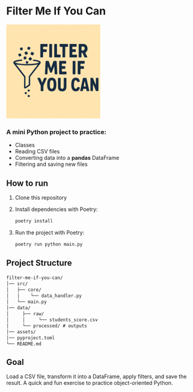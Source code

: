 # Filter Me If You Can

<img src="assets/image.png" alt="Filter Me If You Can logo" width="250"/>

### A mini Python project to practice:
- Classes
- Reading CSV files
- Converting data into a **pandas** DataFrame
- Filtering and saving new files


## How to run
1. Clone this repository
2. Install dependencies with Poetry:
   ```bash
   poetry install
   ```
3. Run the project with Poetry:

    ```bash
    poetry run python main.py
    ````
## Project Structure

````
filter-me-if-you-can/
│── src/
│   ├── core/  
│   │    └── data_handler.py  
│   └── main.py  
│── data/  
│     ├── raw/
│     │     └── students_score.csv  
│     └── processed/ # outputs
│── assets/  
│── pyproject.toml  
└── README.md
````

## Goal

Load a CSV file, transform it into a DataFrame, apply filters, and save the result.
A quick and fun exercise to practice object-oriented Python.
